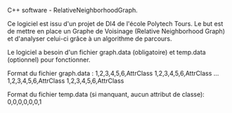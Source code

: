 C++ software - RelativeNeighborhoodGraph.

Ce logiciel est issu d'un projet de DI4 de l'école Polytech Tours.
Le but est de mettre en place un Graphe de Voisinage (Relative Neighborhood Graph) et d'analyser celui-ci grâce à un algorithme de parcours.

Le logiciel a besoin d'un fichier graph.data (obligatoire) et temp.data (optionnel) pour fonctionner.

Format du fichier graph.data :
1,2,3,4,5,6,AttrClass
1,2,3,4,5,6,AttrClass
...
1,2,3,4,5,6,AttrClass
1,2,3,4,5,6,AttrClass

Format du fichier temp.data (si manquant, aucun attribut de classe):
0,0,0,0,0,0,1
